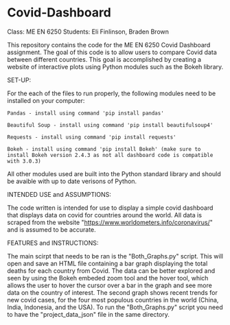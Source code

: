 # Covid-Dashboard

Class: ME EN 6250
Students: Eli Finlinson, Braden Brown

This repository contains the code for the ME EN 6250 Covid Dashboard assignment. The goal of this code is to allow users to compare Covid data between different countries. This goal is accomplished by creating a website of interactive plots using Python modules such as the Bokeh library. 

SET-UP: 

For the each of the files to run properly, the following modules need to be installed on your computer:

    Pandas - install using command 'pip install pandas'

    Beautiful Soup - install using command 'pip install beautifulsoup4'

    Requests - install using command 'pip install requests'

    Bokeh - install using command 'pip install Bokeh' (make sure to install Bokeh version 2.4.3 as not all dashboard code is compatible with 3.0.3)

All other modules used are built into the Python standard library and should be avaible with up to date verisons of Python. 

INTENDED USE and ASSUMPTIONS:

The code written is intended for use to display a simple covid dashboard that displays data on covid for countries around the world. All data is scraped from the website "https://www.worldometers.info/coronavirus/" and is assumed to be accurate. 

FEATURES and INSTRUCTIONS:
    
The main scirpt that needs to be ran is the "Both_Graphs.py" script. This will open and save an HTML file containing a bar graph displaying the total deaths for each country from Covid. The data can be better explored and seen by using the Bokeh embeded zoom tool and the hover tool, which allows the user to hover the cursor over a bar in the graph and see more data on the country of interest. The second graph shows recent trends for new covid cases, for the four most populous countries in the world (China, India, Indonesia, and the USA). To run the "Both_Graphs.py" script you need to have the "project_data_json" file in the same directory. 
